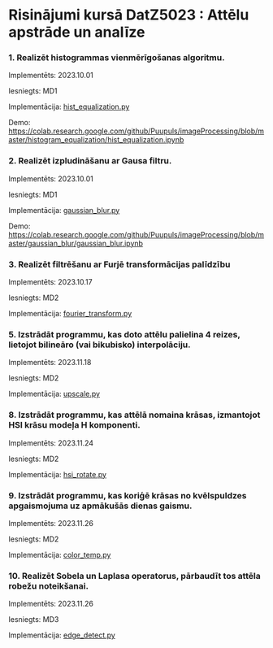 # Risinājumi kursā  DatZ5023 : Attēlu apstrāde un analīze

### 1. Realizēt histogrammas vienmērīgošanas algoritmu.
Implementēts: 2023.10.01

Iesniegts: MD1

Implementācija: [hist_equalization.py](histogram_equalization/hist_equalization.py)

Demo: https://colab.research.google.com/github/Puupuls/imageProcessing/blob/master/histogram_equalization/hist_equalization.ipynb

### 2. Realizēt izpludināšanu ar Gausa filtru.
Implementēts: 2023.10.01

Iesniegts: MD1

Implementācija: [gaussian_blur.py](gaussian_blur/gaussian_blur.py)

Demo: https://colab.research.google.com/github/Puupuls/imageProcessing/blob/master/gaussian_blur/gaussian_blur.ipynb

### 3. Realizēt filtrēšanu ar Furjē transformācijas palīdzību
Implementēts: 2023.10.17

Iesniegts: MD2

Implementācija: [fourier_transform.py](fourier_transform/fourier_transform.py)


### 5. Izstrādāt programmu, kas doto attēlu palielina 4 reizes, lietojot bilineāro (vai bikubisko) interpolāciju.
Implementēts: 2023.11.18

Iesniegts: MD2

Implementācija: [upscale.py](upscale/upscale.py)


### 8. Izstrādāt programmu, kas attēlā nomaina krāsas, izmantojot HSI krāsu modeļa H komponenti.
Implementēts: 2023.11.24

Iesniegts: MD2

Implementācija: [hsi_rotate.py](hsi_rotate/hsi_rotate.py)


### 9.  Izstrādāt programmu, kas koriģē krāsas no kvēlspuldzes apgaismojuma uz apmākušās dienas gaismu.
Implementēts: 2023.11.26

Iesniegts: MD2

Implementācija: [color_temp.py](color_temp/color_temp.py)


### 10.  Realizēt Sobela un Laplasa operatorus, pārbaudīt tos attēla robežu noteikšanai.
Implementēts: 2023.11.26

Iesniegts: MD3

Implementācija: [edge_detect.py](edge_detect/edge_detect.py)